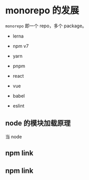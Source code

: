 # monorepo 的发展

`monorepo` 即一个 repo，多个 package。

+ lerna

+ npm v7
+ yarn
+ pnpm

+ react
+ vue
+ babel
+ eslint

## node 的模块加载原理

当 node 

## npm link

## npm link

